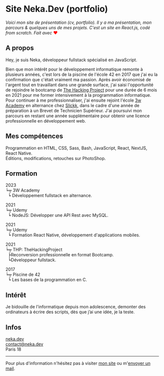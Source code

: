 # Site Neka.Dev (portfolio)

*Voici mon site de présentation (cv, portfolio). Il y a ma présentation, mon parcours & quelques uns de mes projets. C'est un site en React.js, codé from scratch.
Fait avec* <span style="color:red;">❤</span>

## A propos

Hey, je suis Neka, développeur fullstack spécialisé en JavaScript.

Bien que mon intérêt pour le développement informatique remonte à plusieurs années, c'est lors de la piscine de l'école 42 en 2017 que j'ai eu la confirmation que c'était vraiment ma passion. Après avoir économisé de l'argent tout en travaillant dans une grande surface, j'ai saisi l'opportunité de rejoindre le bootcamp de [The Hacking Project](https://www.thehackingproject.org/) pour une durée de 6 mois en 2021 pour me former intensivement à la programmation informatique. Pour continuer à me professionnaliser, j'ai ensuite rejoint l'école [3w Academy](https://3wa.fr/) en alternance chez [Slickk](https://www.slickk.eu/), dans le cadre d'une année de préparation à un Brevet de Technicien Supérieur. J'ai poursuivi mon parcours en restant une année supplémentaire pour obtenir une licence professionnelle en développement web.

## Mes compétences

Programmation en HTML, CSS, Sass, Bash, JavaScript, React, NextJS, React Native.      
Éditions, modifications, retouches sur PhotoShop.

## Formation

2023  
╘╤ 3W Academy  
      ╘ Développement fullstack en alternance.  

2021  
╘╤ Udemy  
      ╘ NodeJS: Développer une API Rest avec MySQL.  

2021  
╘╤ Udemy  
      ╘ Formation React Native, développement d'applications mobiles.  

2021  
╘╤ THP: TheHackingProject  
      ╞Reconversion professionnelle en format Bootcamp.  
      ╘Développeur fullstack.  

2017  
╘╤ Piscine de 42  
      ╘ Les bases de la programmation en C. 

## Intérêt
Je bidouille de l'informatique depuis mon adolescence, demonter des ordinateurs à écrire des scripts, dès que j’ai une idée, je la teste.

## Infos
[neka.dev](https://neka.dev/)  
<a href="mailto:contact+github@neka.dev">contact@neka.dev</a>      
Paris 18  
___
Pour plus d'information n'hésitez pas à visiter [mon site](https://neka.dev/) ou m'[envoyer un mail](mailto:contact+github@neka.dev).
